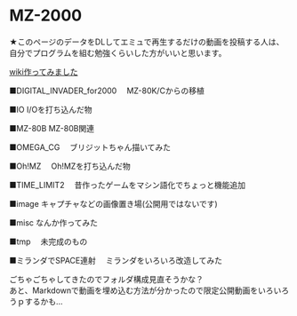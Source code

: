 # MZ-2000　　

★このページのデータをDLしてエミュで再生するだけの動画を投稿する人は、自分でプログラムを組む勉強くらいした方がいいと思います。 

[wiki作ってみました](https://github.com/mkomakonkon/MZ-2000/wiki)  

■DIGITAL_INVADER_for2000
　MZ-80K/Cからの移植  
 
■IO I/Oを打ち込んだ物

■MZ-80B MZ-80B関連

■OMEGA_CG
　ブリジットちゃん描いてみた

■Oh!MZ
　Oh!MZを打ち込んだ物
 
■TIME_LIMIT2
　昔作ったゲームをマシン語化でちょっと機能追加
 
■image
  キャプチャなどの画像置き場(公開用ではないです)  

■misc
  なんか作ってみた

■tmp
　未完成のもの
 
■ミランダでSPACE連射
　ミランダをいろいろ改造してみた

ごちゃごちゃしてきたのでフォルダ構成見直そうかな？  
あと、Markdownで動画を埋め込む方法が分かったので限定公開動画をいろいろうｐするかも…  

